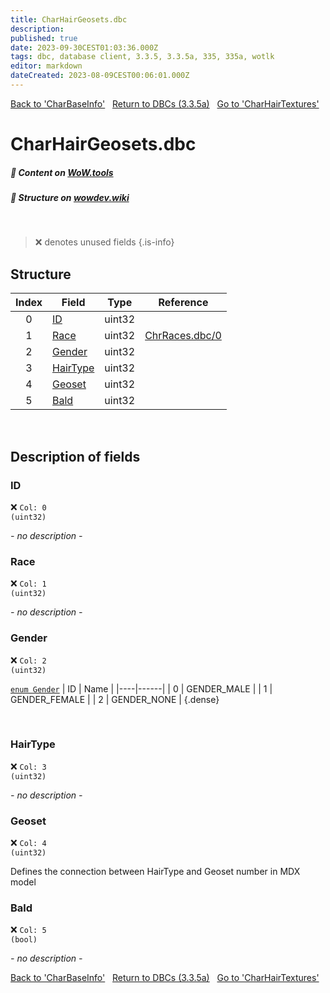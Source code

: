 ```yaml
---
title: CharHairGeosets.dbc
description:
published: true
date: 2023-09-30CEST01:03:36.000Z
tags: dbc, database client, 3.3.5, 3.3.5a, 335, 335a, wotlk
editor: markdown
dateCreated: 2023-08-09CEST00:06:01.000Z
---
```

<a href="https://trinitycore.info/files/DBC/335/charbaseinfo" class="mt-5 v-btn v-btn--depressed v-btn--flat v-btn--outlined theme--light v-size--default darkblue--text text--lighten-3"><span class="v-btn__content"><i aria-hidden="true" class="v-icon notranslate v-icon--left mdi mdi-arrow-left theme--light"></i><span>Back to 'CharBaseInfo'</span></span></a>&nbsp;&nbsp;&nbsp;<a href="https://trinitycore.info/files/DBC/335/DBC" class="mt-5 v-btn v-btn--depressed v-btn--flat v-btn--outlined theme--light v-size--default darkblue--text text--lighten-3"><span class="v-btn__content"><i aria-hidden="true" class="v-icon notranslate v-icon--left mdi mdi-home-outline theme--light"></i><span>Return to DBCs (3.3.5a)</span></span></a>&nbsp;&nbsp;&nbsp;<a href="https://trinitycore.info/files/DBC/335/charhairtextures" class="mt-5 v-btn v-btn--depressed v-btn--flat v-btn--outlined theme--light v-size--default darkblue--text text--lighten-3"><span class="v-btn__content"><span>Go to 'CharHairTextures'</span><i aria-hidden="true" class="v-icon notranslate v-icon--right mdi mdi-arrow-right theme--light"></i></span></a>

# CharHairGeosets.dbc
##### :open_book: Content on [WoW.tools](https://wow.tools/dbc/?dbc=charhairgeosets&build=3.3.5.12340)
##### :pencil: Structure on [wowdev.wiki](https://wowdev.wiki/DB/CharHairGeosets)
&nbsp;

> :x: denotes unused fields
{.is-info}


## Structure

| Index | Field | Type | Reference |
| :---: | --- | :---: | --- |
| 0 | [ID](#id) | uint32 |  |
| 1 | [Race](#race) | uint32 | [ChrRaces.dbc/0](/files/DBC/335/chrraces#id) |
| 2 | [Gender](#gender) | uint32 |  |
| 3 | [HairType](#hairtype) | uint32 |  |
| 4 | [Geoset](#geoset) | uint32 |  |
| 5 | [Bald](#bald) | uint32 |  |
&nbsp;
## Description of fields

### ID
:x: <code>Col: 0 (uint32)</code>

*- no description -*
&nbsp;

### Race
:x: <code>Col: 1 (uint32)</code>

*- no description -*
&nbsp;

### Gender
:x: <code>Col: 2 (uint32)</code>

[`enum Gender`](https://github.com/TrinityCore/TrinityCore/blob/3.3.5/src/server/shared/SharedDefines.h#L75-L80)
| ID | Name |
|----|------|
| 0 | GENDER_MALE |
| 1 | GENDER_FEMALE |
| 2 | GENDER_NONE |
{.dense}

&nbsp;

### HairType
:x: <code>Col: 3 (uint32)</code>

*- no description -*
&nbsp;

### Geoset
:x: <code>Col: 4 (uint32)</code>

Defines the connection between HairType and Geoset number in MDX model
&nbsp;

### Bald
:x: <code>Col: 5 (bool)</code>

*- no description -*
&nbsp;

<a href="https://trinitycore.info/files/DBC/335/charbaseinfo" class="mt-5 v-btn v-btn--depressed v-btn--flat v-btn--outlined theme--light v-size--default darkblue--text text--lighten-3"><span class="v-btn__content"><i aria-hidden="true" class="v-icon notranslate v-icon--left mdi mdi-arrow-left theme--light"></i><span>Back to 'CharBaseInfo'</span></span></a>&nbsp;&nbsp;&nbsp;<a href="https://trinitycore.info/files/DBC/335/DBC" class="mt-5 v-btn v-btn--depressed v-btn--flat v-btn--outlined theme--light v-size--default darkblue--text text--lighten-3"><span class="v-btn__content"><i aria-hidden="true" class="v-icon notranslate v-icon--left mdi mdi-home-outline theme--light"></i><span>Return to DBCs (3.3.5a)</span></span></a>&nbsp;&nbsp;&nbsp;<a href="https://trinitycore.info/files/DBC/335/charhairtextures" class="mt-5 v-btn v-btn--depressed v-btn--flat v-btn--outlined theme--light v-size--default darkblue--text text--lighten-3"><span class="v-btn__content"><span>Go to 'CharHairTextures'</span><i aria-hidden="true" class="v-icon notranslate v-icon--right mdi mdi-arrow-right theme--light"></i></span></a>
